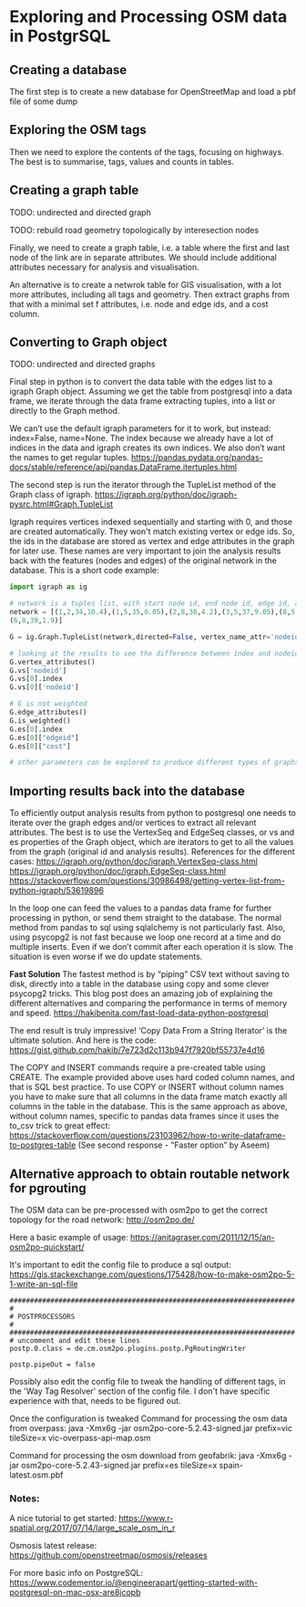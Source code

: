 # Exploring and Processing OSM data in PostgrSQL

## Creating a database
The first step is to create a new database for OpenStreetMap and load a pbf file of some dump

## Exploring the OSM tags
Then we need to explore the contents of the tags, focusing on highways. The best is to summarise, tags, values and counts in tables.

## Creating a graph table
TODO: undirected and directed graph

TODO: rebuild road geometry topologically by interesection nodes

Finally, we need to create a graph table, i.e. a table where the first and last node of the link are in separate attributes.
We should include additional attributes necessary for analysis and visualisation.

An alternative is to create a netwrok table for GIS visualisation, with a lot more attributes, including all tags and geometry. 
Then extract graphs from that with a minimal set f attributes, i.e. node and edge ids, and a cost column.

## Converting to Graph object
TODO: undirected and directed graphs

Final step in python is to convert the data table with the edges list to a igraph Graph object.
Assuming we get the table from postgresql into a data frame, we iterate through the data frame extracting tuples, into a list or directly to the Graph method.

We can’t use the default igraph parameters for it to work, but instead: index=False, name=None. 
The index because we already have a lot of indices in the data and igraph creates its own indices. We also don’t want the names to get regular tuples.
https://pandas.pydata.org/pandas-docs/stable/reference/api/pandas.DataFrame.itertuples.html

The second step is run the iterator through the TupleList method of the Graph class of igraph.
https://igraph.org/python/doc/igraph-pysrc.html#Graph.TupleList

Igraph requires vertices indexed sequentially and starting with 0, and those are created automatically. They won't match existing vertex or edge ids. 
So, the ids in the database are stored as vertex and edge attributes in the graph for later use. 
These names are very important to join the analysis results back with the features (nodes and edges) of the original network in the database.
This is a short code example:

```python
import igraph as ig

# network is a tuples list, with start node id, end node id, edge id, and cost
network = [(1,2,34,10.4),(1,5,35,0.05),(2,8,36,4.2),(3,5,37,9.05),(8,5,38,5.3),
(6,8,39,1.9)]

G = ig.Graph.TupleList(network,directed=False, vertex_name_attr='nodeid',edge_attrs=['edgeid','cost'])

# looking at the results to see the difference between index and nodeid label...
G.vertex_attributes()
G.vs['nodeid']
G.vs[0].index
G.vs[0]['nodeid']

# G is not weighted
G.edge_attributes()
G.is_weighted()
G.es[0].index
G.es[0]["edgeid"]
G.es[0]["cost"]

# other parameters can be explored to produce different types of graphs
```

## Importing results back into the database
To efficiently output analysis results from python to postgresql one needs to iterate over the graph edges and/or vertices to extract all relevant attributes.
The best is to use the VertexSeq and EdgeSeq classes, or vs and es properties of the Graph object, 
which are iterators to get to all the values from the graph (original id and analysis results). 
References for the different cases:
https://igraph.org/python/doc/igraph.VertexSeq-class.html 
https://igraph.org/python/doc/igraph.EdgeSeq-class.html
https://stackoverflow.com/questions/30986498/getting-vertex-list-from-python-igraph/53619896

In the loop one can feed the values to a pandas data frame for further processing in python, or send them straight to the database.
The normal method from pandas to sql using sqlalchemy is not particularly fast.
Also, using psycopg2 is not fast because we loop one record at a time and do multiple inserts.
Even if we don’t commit after each operation it is slow.
The situation is even worse if we do update statements.

**Fast Solution**
The fastest method is by “piping” CSV text without saving to disk, directly into a table in the database using copy and some clever psycopg2 tricks.
This blog post does an amazing job of explaining the different alternatives and comparing the performance in terms of memory and speed.
https://hakibenita.com/fast-load-data-python-postgresql

The end result is truly impressive!
‘Copy Data From a String Iterator’ is the ultimate solution.
And here is the code: https://gist.github.com/hakib/7e723d2c113b947f7920bf55737e4d16

The COPY and INSERT commands require a pre-created table using CREATE.
The example provided above uses hard coded column names, and that is SQL best practice.
To use COPY or INSERT without column names you have to make sure that all columns in the data frame match exactly all columns in the table in the database.
This is the same approach as above, without column names, specific to pandas data frames since it uses the to_csv trick to great effect: 
https://stackoverflow.com/questions/23103962/how-to-write-dataframe-to-postgres-table
(See second response - "Faster option” by Aseem)

 
## Alternative approach to obtain routable network for pgrouting
The OSM data can be pre-processed with osm2po to get the correct topology for the road network:
http://osm2po.de/

Here a basic example of usage:
https://anitagraser.com/2011/12/15/an-osm2po-quickstart/

It's important to edit the config file to produce a sql output:
https://gis.stackexchange.com/questions/175428/how-to-make-osm2po-5-1-write-an-sql-file

```shell script
######################################################################
#
# POSTPROCESSORS
#
######################################################################
# uncomment and edit these lines
postp.0.class = de.cm.osm2po.plugins.postp.PgRoutingWriter

postp.pipeOut = false
```
 
Possibly also edit the config file to tweak the handling of different tags, in the 'Way Tag Resolver' section of the config file.
I don't have specific experience with that, needs to be figured out.

Once the configuration is tweaked Command for processing the osm data from overpass:
java -Xmx6g -jar osm2po-core-5.2.43-signed.jar prefix=vic tileSize=x vic-overpass-api-map.osm

Command for processing the osm download from geofabrik:
java -Xmx6g -jar osm2po-core-5.2.43-signed.jar prefix=es tileSize=x spain-latest.osm.pbf


### Notes:
A nice tutorial to get started: https://www.r-spatial.org/2017/07/14/large_scale_osm_in_r

Osmosis latest release: https://github.com/openstreetmap/osmosis/releases

For more basic info on PostgreSQL: https://www.codementor.io/@engineerapart/getting-started-with-postgresql-on-mac-osx-are8jcopb